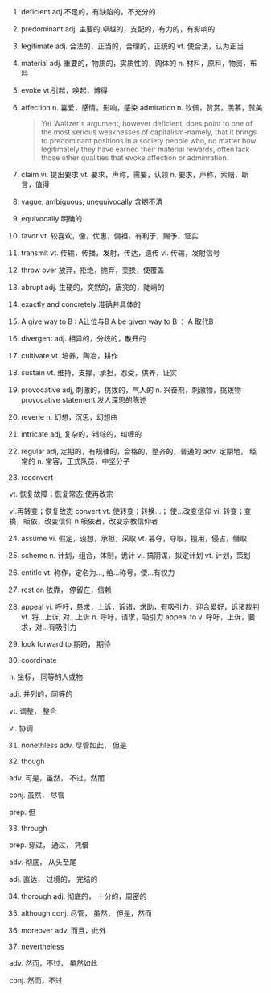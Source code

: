 1. deficient  adj.不足的，有缺陷的，不充分的

2. predominant  adj. 主要的,卓越的，支配的，有力的，有影响的

3. legitimate
    adj. 合法的，正当的，合理的，正统的
    	vt. 使合法，认为正当

4. material 
    adj. 重要的，物质的，实质性的，肉体的
    n. 材料，原料，物资，布料

5. evoke  vt.引起，唤起，博得

6. affection  n. 喜爱，感情，影响，感染
   admiration   n. 钦佩，赞赏，羡慕，赞美

   >Yet Waltzer's argument, however deficient, does point to one of the most serious weaknesses of capitalism-namely, that it brings to predominant positions in a society people who, no matter how legitimately they have earned their material rewards, often lack those other qualities that evoke affection or adminration.

7. claim
   vi. 提出要求
   vt. 要求，声称，需要，认领
   n. 要求，声称，索赔，断言，值得

8. vague, ambiguous, unequivocally 含糊不清

9. equivocally 明确的

10. favor vt. 较喜欢，像，优惠，偏袒，有利于，赐予，证实

11. transmit 
   vt. 传输，传播，发射，传达，遗传
   vi. 传输，发射信号

12. throw over 放弃，拒绝，抛弃，变换，使覆盖

13. abrupt adj. 生硬的，突然的，唐突的，陡峭的

14. exactly and concretely 准确并具体的

15. A give way to B : A让位与B
   A be given way to B  ： A 取代B

16. divergent  adj. 相异的，分歧的，散开的

17. cultivate vt. 培养，陶冶，耕作

18. sustain vt. 维持，支撑，承担，忍受，供养，证实

19. provocative 
   adj, 刺激的，挑拨的，气人的
   n. 兴奋剂，刺激物，挑拨物
   provocative statement 发人深思的陈述

20. reverie n. 幻想，沉思，幻想曲

21. intricate  adj, 复杂的，错综的，纠缠的

22. regular 
   adj, 定期的，有规律的，合格的，整齐的，普通的
   adv. 定期地， 经常的
   n. 常客，正式队员，中坚分子

23. reconvert 

   vt. 恢复故障；恢复常态;使再改宗

   vi.再转变；恢复故态
   convert 
   vt. 使转变；转换...； 使...改变信仰
   vi. 转变；变换，皈依，改变信仰
   n.皈依者，改变宗教信仰者

24. assume
   vi. 假定，设想，承担，采取
   vt. 篡夺，夺取，擅用，侵占，僭取

25. scheme
   n. 计划，组合，体制，诡计
   vi. 搞阴谋，拟定计划
   vt. 计划，策划

26. entitle 
   vt. 称作，定名为..., 给...称号，使...有权力

27. rest on 依靠， 停留在，信赖

28. appeal 
   vi. 呼吁，恳求，上诉，诉诸，求助，有吸引力，迎合爱好，诉诸裁判
   vt. 将...上诉, 对...上诉
   n. 呼吁，请求，吸引力
   appeal to v. 呼吁，上诉，要求，对...有吸引力

29. look forward to 期盼， 期待

30. coordinate

   n. 坐标， 同等的人或物

   adj. 并列的，同等的

   vt. 调整， 整合

   vi. 协调

31. nonethless adv. 尽管如此， 但是

32. though 

   adv. 可是，虽然， 不过，然而

   conj. 虽然， 尽管

   prep. 但

33. through

   prep. 穿过， 通过， 凭借

   adv. 彻底， 从头至尾

   adj. 直达， 过境的， 完结的

34. thorough adj. 彻底的， 十分的，周密的

35. although conj. 尽管， 虽然， 但是，然而

36. moreover adv. 而且，此外

37. nevertheless 

   adv. 然而，不过， 虽然如此

   conj. 然而，不过

   

   
